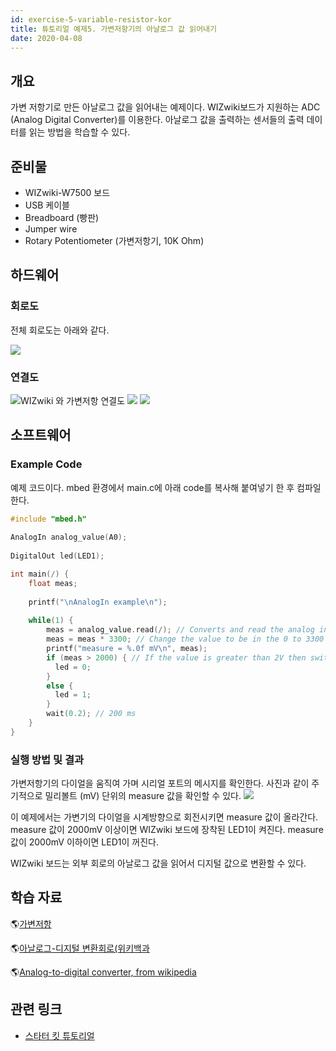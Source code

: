 ```yaml
---
id: exercise-5-variable-resistor-kor
title: 튜토리얼 예제5. 가변저항기의 아날로그 값 읽어내기
date: 2020-04-08
---
```


## 개요

가변 저항기로 만든 아날로그 값을 읽어내는 예제이다. WIZwiki보드가 지원하는 ADC (Analog Digital
Converter)를 이용한다. 아날로그 값을 출력하는 센서들의 출력 데이터를 읽는 방법을 학습할 수 있다.

## 준비물

  - WIZwiki-W7500 보드
  - USB 케이블
  - Breadboard (빵판)
  - Jumper wire
  - Rotary Potentiometer (가변저항기, 10K Ohm)


## 하드웨어

### 회로도

전체 회로도는 아래와 같다.

![](https://d3cmhcsnvv7jc.cloudfront.net/docs/img/products/wizwiki_mbed_kit/kit_en/5_potentiometer_schem.png)


### 연결도

![WIZwiki 와 가변저항 연결도](/img/products/wizwiki_mbed_kit/kit_en/5_board_all.jpg)
![](https://d3cmhcsnvv7jc.cloudfront.net/docs/img/products/wizwiki_mbed_kit/kit_en/5_board_analog1.jpg)
![](https://d3cmhcsnvv7jc.cloudfront.net/docs/img/products/wizwiki_mbed_kit/kit_en/5_board_analog2.jpg)


## 소프트웨어

### Example Code

예제 코드이다. mbed 환경에서 main.c에 아래 code를 복사해 붙여넣기 한 후 컴파일한다.

``` c
#include "mbed.h"
 
AnalogIn analog_value(A0);
 
DigitalOut led(LED1);

int main(/) {
    float meas;
    
    printf("\nAnalogIn example\n");
    
    while(1) {
        meas = analog_value.read(/); // Converts and read the analog input value (value from 0.0 to 1.0)
        meas = meas * 3300; // Change the value to be in the 0 to 3300 range
        printf("measure = %.0f mV\n", meas);
        if (meas > 2000) { // If the value is greater than 2V then switch the LED on
          led = 0;
        }
        else {
          led = 1;
        }
        wait(0.2); // 200 ms
    }
}
```


### 실행 방법 및 결과

가변저항기의 다이얼을 움직여 가며 시리얼 포트의 메시지를 확인한다. 사진과 같이 주기적으로 밀리볼트 (mV) 단위의 measure
값을 확인할 수 있다. ![](https://d3cmhcsnvv7jc.cloudfront.net/docs/img/products/wizwiki_mbed_kit/kit_en/5_test_result.jpg)

이 예제에서는 가변기의 다이얼을 시계방향으로 회전시키면 measure 값이 올라간다. measure 값이 2000mV 이상이면
WIZwiki 보드에 장착된 LED1이 켜진다. measure 값이 2000mV 이하이면 LED1이 꺼진다.

WIZwiki 보드는 외부 회로의 아날로그 값을 읽어서 디지털 값으로 변환할 수 있다.


## 학습 자료

🌎[가변저항](https://ko.wikipedia.org/wiki/%EA%B0%80%EB%B3%80%EC%A0%80%ED%95%AD)

🌎[아날로그-디지털 변환회로(위키백과](https://ko.wikipedia.org/wiki/%EC%95%84%EB%82%A0%EB%A1%9C%EA%B7%B8-%EB%94%94%EC%A7%80%ED%84%B8_%EB%B3%80%ED%99%98%ED%9A%8C%EB%A1%9C)

🌎[Analog-to-digital converter, from wikipedia](https://en.wikipedia.org/wiki/Analog-to-digital_converter)


## 관련 링크

   * [스타터 킷 튜토리얼](./Tutorial-Kor.md)